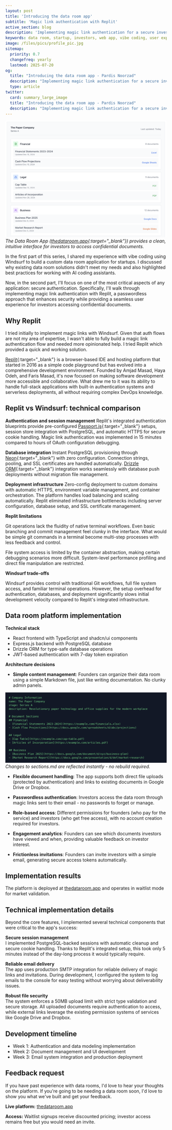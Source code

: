 ```yaml
---
layout: post
title: 'Introducing the data room app'
subtitle: 'Magic link authentication with Replit'
active_section: blog
description: 'Implementing magic link authentication for a secure investor data room'
keywords: data room, startup, investors, web app, vibe coding, user experience, next.js, mongodb, authentication, magic link, replit
image: /files/pics/profile_pic.jpg
sitemap:
  priority: 0.7
  changefreq: yearly
  lastmod: 2025-07-20
og:
  title: "Introducing the data room app - Pardis Noorzad"
  description: "Implementing magic link authentication for a secure investor data room"
  type: article
twitter:
  card: summary_large_image
  title: "Introducing the data room app - Pardis Noorzad"
  description: "Implementing magic link authentication for a secure investor data room"
---
```


![Data room app main interface](/files/pics/dataroom.png)
*The Data Room App ([thedataroom.app](https://thedataroom.app){:target="_blank"}) provides a clean, intuitive interface for investors to access confidential documents.*

In the first part of this series, I shared my experience with vibe coding using Windsurf to build a custom data room application for startups. I discussed why existing data room solutions didn't meet my needs and also highlighted best practices for working with AI coding assistants.

Now, in the second part, I'll focus on one of the most critical aspects of any application: secure authentication. Specifically, I'll walk through implementing magic link authentication with Replit, a passwordless approach that enhances security while providing a seamless user experience for investors accessing confidential documents.

## Why Replit

I tried initially to implement magic links with Windsurf. Given that auth flows are not my area of expertise, I wasn't able to fully build a magic link authentication flow and needed more opinionated help. I tried Replit which provided a quick and working solution.

[Replit](https://replit.com){:target="_blank"} is a browser-based IDE and hosting platform that started in 2016 as a simple code playground but has evolved into a comprehensive development environment. Founded by Amjad Masad, Haya Odeh, and Faris Masad, it's now focused on making software development more accessible and collaborative. What drew me to it was its ability to handle full-stack applications with built-in authentication systems and serverless deployments, all without requiring complex DevOps knowledge.

## Replit vs Windsurf: technical comparison

**Authentication and session management**
Replit's integrated authentication blueprints provide pre-configured [Passport.js](https://www.passportjs.org/){:target="_blank"} setups, session store integration with PostgreSQL, and automatic HTTPS for secure cookie handling. Magic link authentication was implemented in 15 minutes compared to hours of OAuth configuration debugging.

**Database integration**
Instant PostgreSQL provisioning through [Neon](https://neon.tech){:target="_blank"} with zero configuration. Connection strings, pooling, and SSL certificates are handled automatically. [Drizzle ORM](https://drizzleorm.com){:target="_blank"} integration works seamlessly with database push deployments without migration file management.

**Deployment infrastructure**
Zero-config deployment to custom domains with automatic HTTPS, environment variable management, and container orchestration. The platform handles load balancing and scaling automatically. Replit eliminated infrastructure bottlenecks including server configuration, database setup, and SSL certificate management.

**Replit limitations**

Git operations lack the fluidity of native terminal workflows. Even basic branching and commit management feel clunky in the interface. What would be simple git commands in a terminal become multi-step processes with less feedback and control.

File system access is limited by the container abstraction, making certain debugging scenarios more difficult. System-level performance profiling and direct file manipulation are restricted.

**Windsurf trade-offs**

Windsurf provides control with traditional Git workflows, full file system access, and familiar terminal operations. However, the setup overhead for authentication, databases, and deployment significantly slows initial development velocity compared to Replit's integrated infrastructure.

## Data room platform implementation

**Technical stack**
- React frontend with TypeScript and shadcn/ui components
- Express.js backend with PostgreSQL database
- Drizzle ORM for type-safe database operations
- JWT-based authentication with 7-day token expiration

**Architecture decisions**

- **Simple content management**: Founders can organize their data room using a simple Markdown file, just like writing documentation. No clunky admin panels.

![Document sections in the data room](/files/pics/sections.png)
*Changes to sections.md are reflected instantly - no rebuild required.*

- **Flexible document handling**: The app supports both direct file uploads (protected by authentication) and links to existing documents in Google Drive or Dropbox.

- **Passwordless authentication**: Investors access the data room through magic links sent to their email - no passwords to forget or manage.

- **Role-based access**: Different permissions for founders (who pay for the service) and investors (who get free access), with no account creation required for investors.

- **Engagement analytics**: Founders can see which documents investors have viewed and when, providing valuable feedback on investor interest.

- **Frictionless invitations**: Founders can invite investors with a simple email, generating secure access tokens automatically.

## Implementation results

The platform is deployed at [thedataroom.app](https://thedataroom.app) and operates in waitlist mode for market validation.

## Technical implementation details

Beyond the core features, I implemented several technical components that were critical to the app's success:

**Secure session management**  
I implemented PostgreSQL-backed sessions with automatic cleanup and secure cookie handling. Thanks to Replit's integrated setup, this took only 5 minutes instead of the day-long process it would typically require.

**Reliable email delivery**  
The app uses production SMTP integration for reliable delivery of magic links and invitations. During development, I configured the system to log emails to the console for easy testing without worrying about deliverability issues.

**Robust file security**  
The system enforces a 50MB upload limit with strict type validation and secure storage. All uploaded documents require authentication to access, while external links leverage the existing permission systems of services like Google Drive and Dropbox.

## Development timeline

- Week 1: Authentication and data modeling implementation
- Week 2: Document management and UI development
- Week 3: Email system integration and production deployment

## Feedback request

If you have past experience with data rooms, I'd love to hear your thoughts on the platform. If you're going to be needing a data room soon, I'd love to show you what we've built and get your feedback.

**Live platform:** [thedataroom.app](https://thedataroom.app)

**Access:** Waitlist signups receive discounted pricing; investor access remains free but you would need an invite.